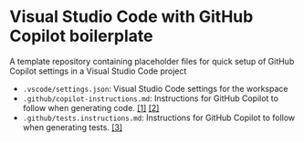 # Visual Studio Code with GitHub Copilot boilerplate
A template repository containing placeholder files for quick setup of GitHub Copilot settings in a Visual Studio Code project

- ```.vscode/settings.json```: Visual Studio Code settings for the workspace
- ```.github/copilot-instructions.md```: Instructions for GitHub Copilot to follow when generating code. [[1]](https://docs.github.com/en/copilot/customizing-copilot/adding-repository-custom-instructions-for-github-copilot#creating-a-repository-custom-instructions-file) [[2]](https://code.visualstudio.com/docs/copilot/copilot-customization#_use-a-githubcopilotinstructionsmd-file)
- ```.github/tests.instructions.md```: Instructions for GitHub Copilot to follow when generating tests. [[3]](https://code.visualstudio.com/docs/copilot/copilot-customization#_specify-custom-instructions-in-settings)
